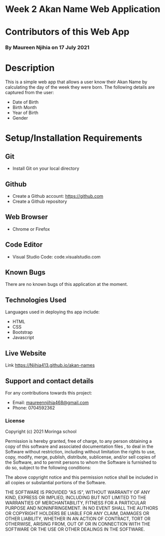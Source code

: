 # Week 2 Akan Name  Web Application
# Contributors of this Web App
### By Maureen Njihia on 17 July 2021
# Description 
This is a simple web app that allows a user know their Akan Name by calculating the day of the week they were born. The following details are captured from the user:
* Date of Birth
* Birth Month
* Year of Birth
* Gender
# Setup/Installation Requirements
## Git
* Install Git on your local directory
## Github
* Create a Github account: https://github.com
* Create a Github repository
## Web Browser 
* Chrome or Firefox
## Code Editor
* Visual Studio Code: code.visualstudio.com
## Known Bugs
There are no known bugs of this application at the moment.
## Technologies Used
Languages used in deploying ths app include:
* HTML
* CSS
* Bootstrap
* Javascript
## Live Website
Link https://Njihia413.github.io/akan-names
## Support and contact details
For any contributions towards this project:
* Email: maureennjihia468@gmail.com
* Phone: 0704592362
### License
Copyright (c) 2021 Moringa school

Permission is hereby granted, free of charge, to any person obtaining a copy of this software and associated documentation files , to deal in the Software without restriction, including without limitation the rights to use, copy, modify, merge, publish, distribute, sublicense, and/or sell copies of the Software, and to permit persons to whom the Software is furnished to do so, subject to the following conditions:

The above copyright notice and this permission notice shall be included in all copies or substantial portions of the Software.

THE SOFTWARE IS PROVIDED "AS IS", WITHOUT WARRANTY OF ANY KIND, EXPRESS OR IMPLIED, INCLUDING BUT NOT LIMITED TO THE WARRANTIES OF MERCHANTABILITY, FITNESS FOR A PARTICULAR PURPOSE AND NONINFRINGEMENT. IN NO EVENT SHALL THE AUTHORS OR COPYRIGHT HOLDERS BE LIABLE FOR ANY CLAIM, DAMAGES OR OTHER LIABILITY, WHETHER IN AN ACTION OF CONTRACT, TORT OR OTHERWISE, ARISING FROM, OUT OF OR IN CONNECTION WITH THE SOFTWARE OR THE USE OR OTHER DEALINGS IN THE SOFTWARE.